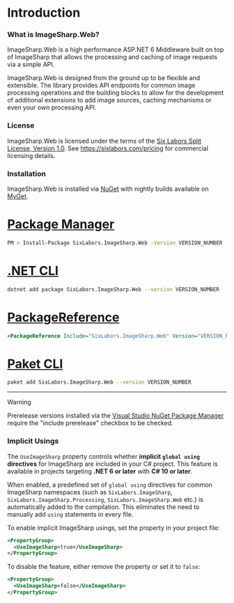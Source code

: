 ﻿# Introduction

### What is ImageSharp.Web?
ImageSharp.Web is a high performance ASP.NET 6 Middleware built on top of ImageSharp that allows the processing and caching of image requests via a simple API.

ImageSharp.Web is designed from the ground up to be flexible and extensible. The library provides API endpoints for common image processing operations and the building blocks to allow for the development of additional extensions to add image sources, caching mechanisms or even your own processing API.  

### License  
ImageSharp.Web is licensed under the terms of the [Six Labors Split License, Version 1.0](https://github.com/SixLabors/ImageSharp.Web/blob/main/LICENSE). See https://sixlabors.com/pricing for commercial licensing details.
  
### Installation
  
ImageSharp.Web is installed via [NuGet](https://www.nuget.org/packages/SixLabors.ImageSharp.Web) with nightly builds available on [MyGet](https://www.myget.org/feed/sixlabors/package/nuget/SixLabors.ImageSharp.Web).

# [Package Manager](#tab/tabid-1)

```bash
PM > Install-Package SixLabors.ImageSharp.Web -Version VERSION_NUMBER
```

# [.NET CLI](#tab/tabid-2)

```bash
dotnet add package SixLabors.ImageSharp.Web --version VERSION_NUMBER
```

# [PackageReference](#tab/tabid-3)

```xml
<PackageReference Include="SixLabors.ImageSharp.Web" Version="VERSION_NUMBER" />
```

# [Paket CLI](#tab/tabid-4)

```bash
paket add SixLabors.ImageSharp.Web --version VERSION_NUMBER
```

***

>[!WARNING]
>Prerelease versions installed via the [Visual Studio NuGet Package Manager](https://docs.microsoft.com/en-us/nuget/consume-packages/install-use-packages-visual-studio) require the "include prerelease" checkbox to be checked.

### Implicit Usings

The `UseImageSharp` property controls whether **implicit `global using` directives** for ImageSharp are included in your C# project. This feature is available in projects targeting **.NET 6 or later** with **C# 10 or later**.

When enabled, a predefined set of `global using` directives for common ImageSharp namespaces (such as `SixLabors.ImageSharp`, `SixLabors.ImageSharp.Processing`, `SixLabors.ImageSharp.Web` etc.) is automatically added to the compilation. This eliminates the need to manually add `using` statements in every file.

To enable implicit ImageSharp usings, set the property in your project file:

```xml
<PropertyGroup>
  <UseImageSharp>true</UseImageSharp>
</PropertyGroup>
```

To disable the feature, either remove the property or set it to `false`:

```xml
<PropertyGroup>
  <UseImageSharp>false</UseImageSharp>
</PropertyGroup>
```